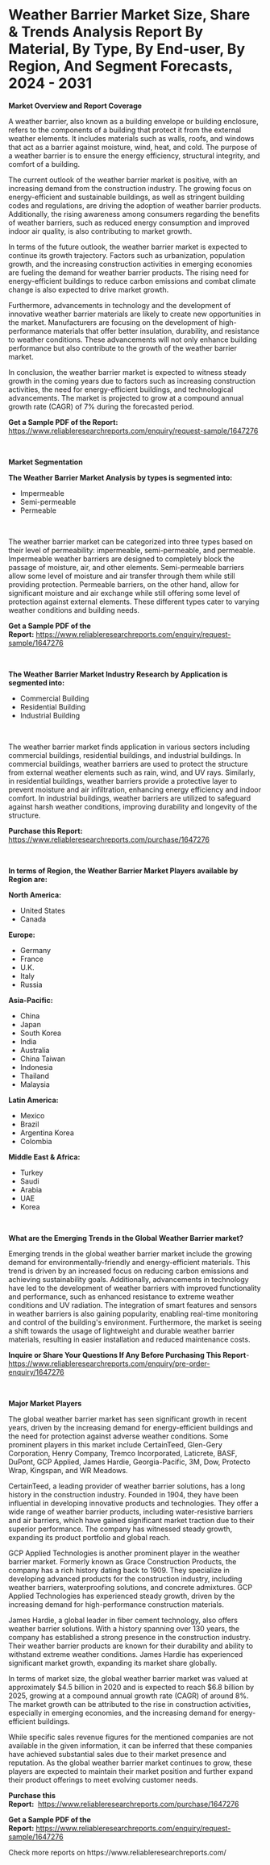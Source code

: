 <p><h1>Weather Barrier Market Size, Share & Trends Analysis Report By Material, By Type, By End-user, By Region, And Segment Forecasts, 2024 - 2031</h1></p><p><strong>Market Overview and Report Coverage</strong></p>
<p><p>A weather barrier, also known as a building envelope or building enclosure, refers to the components of a building that protect it from the external weather elements. It includes materials such as walls, roofs, and windows that act as a barrier against moisture, wind, heat, and cold. The purpose of a weather barrier is to ensure the energy efficiency, structural integrity, and comfort of a building.</p><p>The current outlook of the weather barrier market is positive, with an increasing demand from the construction industry. The growing focus on energy-efficient and sustainable buildings, as well as stringent building codes and regulations, are driving the adoption of weather barrier products. Additionally, the rising awareness among consumers regarding the benefits of weather barriers, such as reduced energy consumption and improved indoor air quality, is also contributing to market growth.</p><p>In terms of the future outlook, the weather barrier market is expected to continue its growth trajectory. Factors such as urbanization, population growth, and the increasing construction activities in emerging economies are fueling the demand for weather barrier products. The rising need for energy-efficient buildings to reduce carbon emissions and combat climate change is also expected to drive market growth.</p><p>Furthermore, advancements in technology and the development of innovative weather barrier materials are likely to create new opportunities in the market. Manufacturers are focusing on the development of high-performance materials that offer better insulation, durability, and resistance to weather conditions. These advancements will not only enhance building performance but also contribute to the growth of the weather barrier market.</p><p>In conclusion, the weather barrier market is expected to witness steady growth in the coming years due to factors such as increasing construction activities, the need for energy-efficient buildings, and technological advancements. The market is projected to grow at a compound annual growth rate (CAGR) of 7% during the forecasted period.</p></p>
<p><strong>Get a Sample PDF of the Report:</strong> <a href="https://www.reliableresearchreports.com/enquiry/request-sample/1647276">https://www.reliableresearchreports.com/enquiry/request-sample/1647276</a></p>
<p>&nbsp;</p>
<p><strong>Market Segmentation</strong></p>
<p><strong>The Weather Barrier Market Analysis by types is segmented into:</strong></p>
<p><ul><li>Impermeable</li><li>Semi-permeable</li><li>Permeable</li></ul></p>
<p>&nbsp;</p>
<p><p>The weather barrier market can be categorized into three types based on their level of permeability: impermeable, semi-permeable, and permeable. Impermeable weather barriers are designed to completely block the passage of moisture, air, and other elements. Semi-permeable barriers allow some level of moisture and air transfer through them while still providing protection. Permeable barriers, on the other hand, allow for significant moisture and air exchange while still offering some level of protection against external elements. These different types cater to varying weather conditions and building needs.</p></p>
<p><strong>Get a Sample PDF of the Report:</strong>&nbsp;<a href="https://www.reliableresearchreports.com/enquiry/request-sample/1647276">https://www.reliableresearchreports.com/enquiry/request-sample/1647276</a></p>
<p>&nbsp;</p>
<p><strong>The Weather Barrier Market Industry Research by Application is segmented into:</strong></p>
<p><ul><li>Commercial Building</li><li>Residential Building</li><li>Industrial Building</li></ul></p>
<p>&nbsp;</p>
<p><p>The weather barrier market finds application in various sectors including commercial buildings, residential buildings, and industrial buildings. In commercial buildings, weather barriers are used to protect the structure from external weather elements such as rain, wind, and UV rays. Similarly, in residential buildings, weather barriers provide a protective layer to prevent moisture and air infiltration, enhancing energy efficiency and indoor comfort. In industrial buildings, weather barriers are utilized to safeguard against harsh weather conditions, improving durability and longevity of the structure.</p></p>
<p><strong>Purchase this Report:</strong>&nbsp; <a href="https://www.reliableresearchreports.com/purchase/1647276">https://www.reliableresearchreports.com/purchase/1647276</a></p>
<p>&nbsp;</p>
<p><strong>In terms of Region, the Weather Barrier Market Players available by Region are:</strong></p>
<p>
    <p> <strong> North America: </strong>
        <ul>
            <li>United States</li>
            <li>Canada</li>
        </ul>
        </p> 
    <p> <strong> Europe: </strong>
        <ul>
            <li>Germany</li>
            <li>France</li>
            <li>U.K.</li>
            <li>Italy</li>
            <li>Russia</li>
        </ul>
        </p> 
    <p> <strong> Asia-Pacific: </strong>
        <ul>
            <li>China</li>
            <li>Japan</li>
            <li>South Korea</li>
            <li>India</li>
            <li>Australia</li>
            <li>China Taiwan</li>
            <li>Indonesia</li>
            <li>Thailand</li>
            <li>Malaysia</li>
        </ul>
        </p> 
    <p> <strong> Latin America: </strong>
        <ul>
            <li>Mexico</li>
            <li>Brazil</li>
            <li>Argentina Korea</li>
            <li>Colombia</li>
        </ul>
        </p> 
    <p> <strong> Middle East & Africa: </strong>
        <ul>
            <li>Turkey</li>
            <li>Saudi</li>
            <li>Arabia</li>
            <li>UAE</li>
            <li>Korea</li>
        </ul>
    </p>
    </p>
<p>&nbsp;</p>
<p><strong>What are the Emerging Trends in the Global Weather Barrier market?</strong></p>
<p><p>Emerging trends in the global weather barrier market include the growing demand for environmentally-friendly and energy-efficient materials. This trend is driven by an increased focus on reducing carbon emissions and achieving sustainability goals. Additionally, advancements in technology have led to the development of weather barriers with improved functionality and performance, such as enhanced resistance to extreme weather conditions and UV radiation. The integration of smart features and sensors in weather barriers is also gaining popularity, enabling real-time monitoring and control of the building's environment. Furthermore, the market is seeing a shift towards the usage of lightweight and durable weather barrier materials, resulting in easier installation and reduced maintenance costs.</p></p>
<p><strong>Inquire or Share Your Questions If Any Before Purchasing This Report</strong>- <a href="https://www.reliableresearchreports.com/enquiry/pre-order-enquiry/1647276">https://www.reliableresearchreports.com/enquiry/pre-order-enquiry/1647276</a></p>
<p>&nbsp;</p>
<p><strong>Major Market Players</strong></p>
<p><p>The global weather barrier market has seen significant growth in recent years, driven by the increasing demand for energy-efficient buildings and the need for protection against adverse weather conditions. Some prominent players in this market include CertainTeed, Glen-Gery Corporation, Henry Company, Tremco Incorporated, Laticrete, BASF, DuPont, GCP Applied, James Hardie, Georgia-Pacific, 3M, Dow, Protecto Wrap, Kingspan, and WR Meadows.</p><p>CertainTeed, a leading provider of weather barrier solutions, has a long history in the construction industry. Founded in 1904, they have been influential in developing innovative products and technologies. They offer a wide range of weather barrier products, including water-resistive barriers and air barriers, which have gained significant market traction due to their superior performance. The company has witnessed steady growth, expanding its product portfolio and global reach.</p><p>GCP Applied Technologies is another prominent player in the weather barrier market. Formerly known as Grace Construction Products, the company has a rich history dating back to 1909. They specialize in developing advanced products for the construction industry, including weather barriers, waterproofing solutions, and concrete admixtures. GCP Applied Technologies has experienced steady growth, driven by the increasing demand for high-performance construction materials.</p><p>James Hardie, a global leader in fiber cement technology, also offers weather barrier solutions. With a history spanning over 130 years, the company has established a strong presence in the construction industry. Their weather barrier products are known for their durability and ability to withstand extreme weather conditions. James Hardie has experienced significant market growth, expanding its market share globally.</p><p>In terms of market size, the global weather barrier market was valued at approximately $4.5 billion in 2020 and is expected to reach $6.8 billion by 2025, growing at a compound annual growth rate (CAGR) of around 8%. The market growth can be attributed to the rise in construction activities, especially in emerging economies, and the increasing demand for energy-efficient buildings.</p><p>While specific sales revenue figures for the mentioned companies are not available in the given information, it can be inferred that these companies have achieved substantial sales due to their market presence and reputation. As the global weather barrier market continues to grow, these players are expected to maintain their market position and further expand their product offerings to meet evolving customer needs.</p></p>
<p><strong>Purchase this Report:</strong>&nbsp;&nbsp;<a href="https://www.reliableresearchreports.com/purchase/1647276">https://www.reliableresearchreports.com/purchase/1647276</a></p>
<p></p>
<p><strong>Get a Sample PDF of the Report:</strong>&nbsp;<a href="https://www.reliableresearchreports.com/enquiry/request-sample/1647276">https://www.reliableresearchreports.com/enquiry/request-sample/1647276</a></p>
<p>Check more reports on https://www.reliableresearchreports.com/</p>